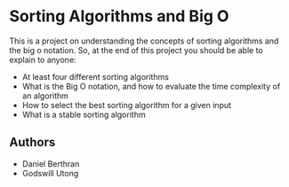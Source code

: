 # Sorting Algorithms and Big O

This is a project on understanding the concepts of sorting algorithms and the big o notation. So, at the end of this project you should be able to explain to anyone:
* At least four different sorting algorithms
* What is the Big O notation, and how to evaluate the time complexity of an algorithm
* How to select the best sorting algorithm for a given input
* What is a stable sorting algorithm



## Authors
* Daniel Berthran
* Godswill Utong
